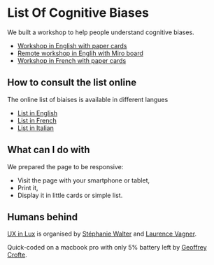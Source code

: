 # List Of Cognitive Biases

We built a workshop to help people understand cognitive biases. 
* [Workshop in English with paper cards](https://stephaniewalter.design/blog/52-ux-cards-to-discover-cognitive-biases/)
* [Remote workshop in Englih with Miro board](https://stephaniewalter.design/blog/facilitate-a-remote-discover-cognitive-biases-workshop/)
* [Workshop in French with paper cards](https://stephaniewalter.design/fr/blog/a-la-decouverte-des-biais-cognitifs-le-jeu-de-52-cartes/)

## How to consult the list online

The online list of biaises is available in different langues
* [List in English](https://uxinlux.github.io/cognitive-biases/52-list-en/)
* [List in French](https://uxinlux.github.io/cognitive-biases/52-liste-fr/)
* [List in Italian](https://uxinlux.github.io/cognitive-biases/52-list-it/)

## What can I do with

We prepared the page to be responsive:

* Visit the page with your smartphone or tablet,
* Print it,
* Display it in little cards or simple list.

## Humans behind

[UX in Lux](https://twitter.com/ux_lux) is organised by [Stéphanie Walter](https://twitter.com/walterstephanie) and [Laurence Vagner](https://twitter.com/hellgy).

Quick-coded on a macbook pro with only 5% battery left by [Geoffrey Crofte](https://twitter.com/geoffreycrofte).
